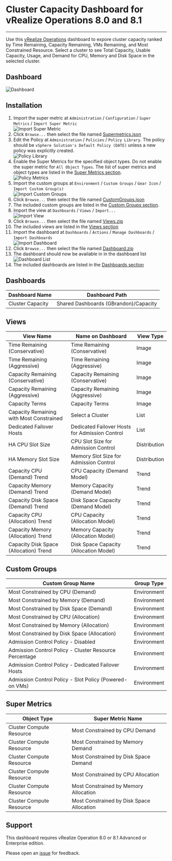 
# Cluster Capacity Dashboard for vRealize Operations 8.0 and 8.1
---------

Use this [vRealize Operations](https://www.vmware.com/products/vrealize-operations.html) dashboard to expore cluster capacity ranked by Time Remaining, Capacity Remaining, VMs Remaining, and Most Constrained Resource.  Select a cluster to see Total Capacity, Usable Capacity, Usage, and Demand for CPU, Memory and Disk Space in the selected cluster.

## Dashboard
![Dashboard](https://raw.githubusercontent.com/notoriousbdg/vrops-dashboard-cluster_capacity/master/Dashboard.png)

## Installation
1. Import the super metric at `Administration` / `Configuration` / `Super Metrics` / `Import Super Metric`  
![Import Super Metric](https://raw.githubusercontent.com/notoriousbdg/vrops-dashboard-cluster_capacity/master/Import_Super_Metric.png)
2. Click `Browse...` then select the file named [Supermetrics.json](https://raw.githubusercontent.com/notoriousbdg/vrops-dashboard-cluster_capacity/master/Supermetrics.json)
3. Edit the Policy at `Administration` / `Policies` / `Policy Library`.  The policy should be `vSphere Solution's Default Policy (DATE)` unless a new policy was explicitly created.  
![Policy Library](https://raw.githubusercontent.com/notoriousbdg/vrops-dashboard-cluster_capacity/master/Policy_Library.png)
4. Enable the Super Metrics for the specified object types.  Do not enable the super metric for `All Object Types`.  The list of super metrics and object types are listed in the [Super Metrics section](#Super-Metrics).  
![Policy Metrics](https://raw.githubusercontent.com/notoriousbdg/vrops-dashboard-cluster_capacity/master/Policy_Metrics.png)
5. Import the custom groups at `Environment` / `Custom Groups` / `Gear Icon` / `Import Custom Group(s)`  
![Import Custom Groups](https://raw.githubusercontent.com/notoriousbdg/vrops-dashboard-cluster_capacity/master/Import_CustomGroup.png)
6. Click `Browse...` then select the file named [CustomGroups.json](https://raw.githubusercontent.com/notoriousbdg/vrops-dashboard-cluster_capacity/master/CustomGroups.json)
7. The included custom groups are listed in the [Custom Groups section](#Custom-Groups).  
8. Import the view at `Dashboards` / `Views` / `Import...`  
![Import View](https://raw.githubusercontent.com/notoriousbdg/vrops-dashboard-cluster_capacity/master/Import_View.png)
9. Click `Browse...` then select the file named [Views.zip](https://github.com/notoriousbdg/vrops-dashboard-cluster_capacity/raw/master/Views.zip)
10. The included views are listed in the [Views section](#Views)
11. Import the dashboard at `Dashboards` / `Actions` / `Manage Dashboards` / `Import Dashboards`  
![Import Dashboard](https://raw.githubusercontent.com/notoriousbdg/vrops-dashboard-cluster_capacity/master/Import_Dashboard.png)
12. Click `Browse...` then select the file named [Dashboard.zip](https://github.com/notoriousbdg/vrops-dashboard-cluster_capacity/raw/master/Dashboard.zip)
13. The dashboard should now be available in in the dashboard list  
![Dashboard List](https://raw.githubusercontent.com/notoriousbdg/vrops-dashboard-cluster_capacity/master/Dashboard_List.png)
14. The included dashboards are listed in the [Dashboards section](#Dashboards)

## Dashboards
| Dashboard Name | Dashboard Path |
|--|--|
| Cluster Capacity | Shared Dashboards (GBrandon)/Capacity |

## Views
| View Name | Name on Dashboard | View Type |
|--|--|--|
| Time Remaining (Conservative) | Time Remaining (Conservative) | Image |
| Time Remaining (Aggressive) | Time Remaining (Aggressive) | Image |
| Capacity Remaining (Conservative) | Capacity Remaining (Conservative) | Image |
| Capacity Remaining (Aggressive) | Capacity Remaining (Aggressive) | Image |
| Capacity Terms | Capacity Terms | Image |
| Capacity Remaining with Most Constrained | Select a Cluster | List |
| Dedicated Failover Hosts | Dedicated Failover Hosts for Admission Control | List |
| HA CPU Slot Size | CPU Slot Size for Admission Control | Distribution |
| HA Memory Slot Size | Memory Slot Size for Admission Control | Distribution |
| Capacity CPU (Demand) Trend | CPU Capacity (Demand Model) | Trend |
| Capacity Memory (Demand) Trend | Memory Capacity (Demand Model) | Trend |
| Capacity Disk Space (Demand) Trend | Disk Space Capacity (Demand Model) | Trend |
| Capacity CPU (Allocation) Trend | CPU Capacity (Allocation Model) | Trend |
| Capacity Memory (Allocation) Trend | Memory Capacity (Allocation Model) | Trend |
| Capacity Disk Space (Allocation) Trend | Disk Space Capacity (Allocation Model) | Trend |

## Custom Groups
| Custom Group Name | Group Type |
|--|--|
| Most Constrained by CPU (Demand) | Environment |
| Most Constrained by Memory (Demand) | Environment |
| Most Constrained by Disk Space (Demand) | Environment |
| Most Constrained by CPU (Allocation) | Environment |
| Most Constrained by Memory (Allocation) | Environment |
| Most Constrained by Disk Space (Allocation) | Environment |
| Admission Control Policy - Disabled | Environment |
| Admission Control Policy - Cluster Resource Percentage | Environment |
| Admission Control Policy - Dedicated Failover Hosts | Environment |
| Admission Control Policy - Slot Policy (Powered-on VMs) | Environment |

## Super Metrics
| Object Type | Super Metric Name |
|--|--|
| Cluster Compute Resource | Most Constrained by CPU Demand |
| Cluster Compute Resource | Most Constrained by Memory Demand |
| Cluster Compute Resource | Most Constrained by Disk Space Demand |
| Cluster Compute Resource | Most Constrained by CPU Allocation |
| Cluster Compute Resource | Most Constrained by Memory Allocation |
| Cluster Compute Resource | Most Constrained by Disk Space Allocation |

## Support

This dashboard requires vRealize Operation 8.0 or 8.1 Advanced or Enterprise edition.

Please open an [issue](https://github.com/notoriousbdg/vrops-dashboard-cluster_capacity/issues) for feedback.
